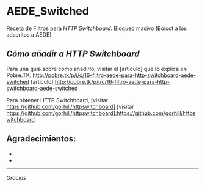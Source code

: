AEDE_Switched
=============

Receta de Filtros para *HTTP Switchboard*: Bloqueo masivo (Boicot a los adscritos a AEDE)

_Cómo añadir a HTTP Switchboard_
----

Para una guía sobre cómo añadirlo, visitar el [artículo] que lo explica en Pobre.TK:
http://pobre.tk/p/i/c/16-filtro-aede-para-http-switchboard-aede-switched
[artículo]:http://pobre.tk/p/i/c/16-filtro-aede-para-http-switchboard-aede-switched

Para obtener HTTP Switchboard, [visitar https://github.com/gorhill/httpswitchboard]
[visitar https://github.com/gorhill/httpswitchboard]:https://github.com/gorhill/httpswitchboard


Agradecimientos:
----
- [@julioelpoeta]:https://twitter.com/julioelpoeta
- [https://twitter.com/CanonAEDE_NO]:https://twitter.com/CanonAEDE_NO


---
*Gracias*
